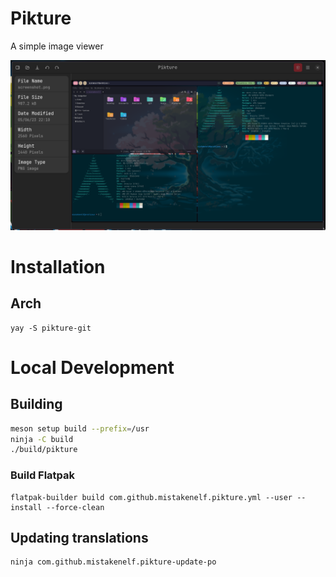 # Pikture

A simple image viewer

![screenshot](./assets/screenshot.png)

# Installation

## Arch

```
yay -S pikture-git
```

# Local Development

## Building

```sh
meson setup build --prefix=/usr
ninja -C build
./build/pikture
```

### Build Flatpak

```
flatpak-builder build com.github.mistakenelf.pikture.yml --user --install --force-clean
```

## Updating translations

```
ninja com.github.mistakenelf.pikture-update-po
```
